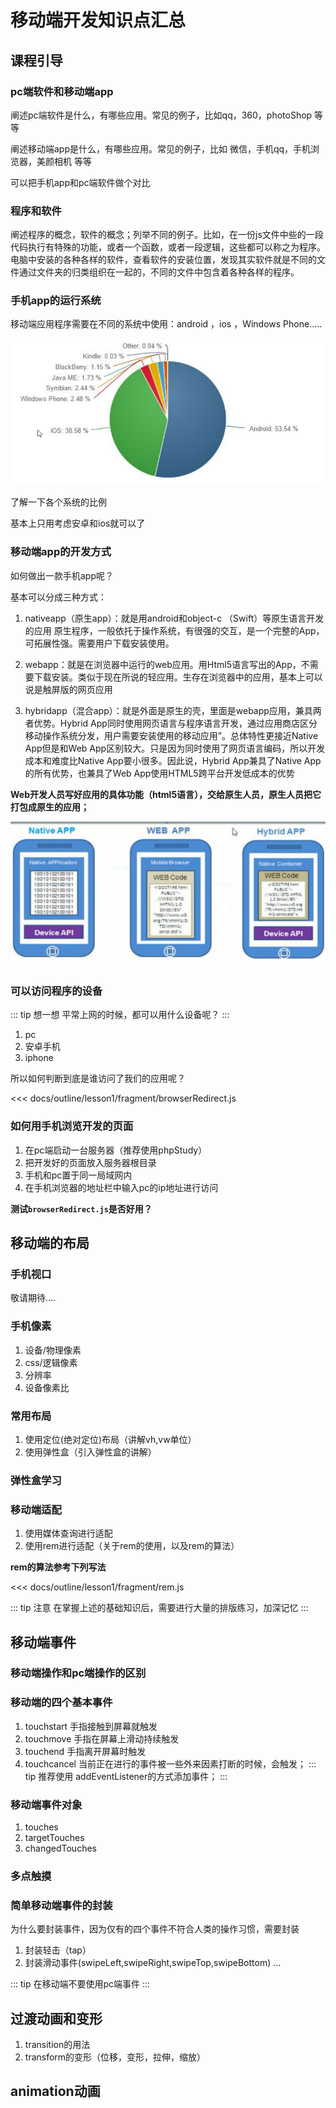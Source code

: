 # 移动端开发知识点汇总

## 课程引导

### pc端软件和移动端app

阐述pc端软件是什么，有哪些应用。常见的例子，比如qq，360，photoShop 等等

阐述移动端app是什么，有哪些应用。常见的例子，比如 微信，手机qq，手机浏览器，美颜相机 等等

可以把手机app和pc端软件做个对比

### 程序和软件

阐述程序的概念，软件的概念；列举不同的例子。比如，在一份js文件中些的一段代码执行有特殊的功能，或者一个函数，或者一段逻辑，这些都可以称之为程序。电脑中安装的各种各样的软件，查看软件的安装位置，发现其实软件就是不同的文件通过文件夹的归类组织在一起的，不同的文件中包含着各种各样的程序。

### 手机app的运行系统

移动端应用程序需要在不同的系统中使用：android ，ios ，Windows Phone.....

![手机系统使用情况](./img/1.png)

了解一下各个系统的比例   

基本上只用考虑安卓和ios就可以了

### 移动端app的开发方式

如何做出一款手机app呢？

基本可以分成三种方式：

1. nativeapp（原生app）：就是用android和object-c （Swift）等原生语言开发的应用
原生程序，一般依托于操作系统，有很强的交互，是一个完整的App，可拓展性强。需要用户下载安装使用。


2. webapp：就是在浏览器中运行的web应用。用Html5语言写出的App，不需要下载安装。类似于现在所说的轻应用。生存在浏览器中的应用，基本上可以说是触屏版的网页应用

3. hybridapp（混合app）：就是外面是原生的壳，里面是webapp应用，兼具两者优势。Hybrid App同时使用网页语言与程序语言开发，通过应用商店区分移动操作系统分发，用户需要安装使用的移动应用”。总体特性更接近Native App但是和Web App区别较大。只是因为同时使用了网页语言编码，所以开发成本和难度比Native App要小很多。因此说，Hybrid App兼具了Native App的所有优势，也兼具了Web App使用HTML5跨平台开发低成本的优势

**Web开发人员写好应用的具体功能（html5语言），交给原生人员，原生人员把它打包成原生的应用；**

![三种app形态](./img/2.png)

### 可以访问程序的设备

::: tip 想一想
平常上网的时候，都可以用什么设备呢？
:::

1. pc
2. 安卓手机
3. iphone

所以如何判断到底是谁访问了我们的应用呢？

<<< docs/outline/lesson1/fragment/browserRedirect.js

### 如何用手机浏览开发的页面

1. 在pc端启动一台服务器（推荐使用phpStudy）
2. 把开发好的页面放入服务器根目录
3. 手机和pc置于同一局域网内
4. 在手机浏览器的地址栏中输入pc的ip地址进行访问

**测试`browserRedirect.js`是否好用？**


## 移动端的布局

### 手机视口
敬请期待....
### 手机像素

1. 设备/物理像素
2. css/逻辑像素
3. 分辨率
4. 设备像素比

### 常用布局

1. 使用定位(绝对定位)布局（讲解vh,vw单位）
2. 使用弹性盒（引入弹性盒的讲解）

### 弹性盒学习

### 移动端适配

1. 使用媒体查询进行适配
2. 使用rem进行适配（关于rem的使用，以及rem的算法）

**rem的算法参考下列写法**

<<< docs/outline/lesson1/fragment/rem.js

::: tip 注意
在掌握上述的基础知识后，需要进行大量的排版练习，加深记忆
:::

## 移动端事件

### 移动端操作和pc端操作的区别

### 移动端的四个基本事件

1. touchstart   手指接触到屏幕就触发
2. touchmove  手指在屏幕上滑动持续触发
3. touchend   手指离开屏幕时触发
4. touchcancel  当前正在进行的事件被一些外来因素打断的时候，会触发；
::: tip
推荐使用  addEventListener的方式添加事件；
:::

### 移动端事件对象

1. touches
2. targetTouches
3. changedTouches

### 多点触摸

### 简单移动端事件的封装

为什么要封装事件，因为仅有的四个事件不符合人类的操作习惯，需要封装
1. 封装轻击（tap）
2. 封装滑动事件(swipeLeft,swipeRight,swipeTop,swipeBottom)
...

::: tip
在移动端不要使用pc端事件
:::

## 过渡动画和变形

1. transition的用法
2. transform的变形（位移，变形，拉伸，缩放）

## animation动画







